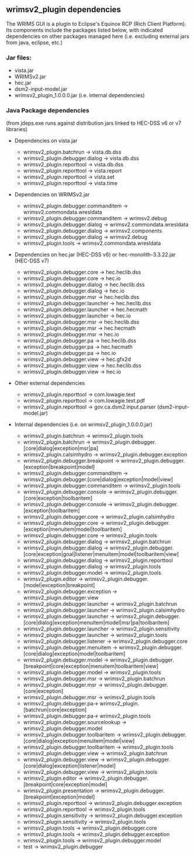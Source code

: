 ## wrimsv2_plugin dependencies
The WRIMS GUI is a plugin to Eclipse's Equinox RCP (Rich Client Platform). Its components include the packages 
listed below, with indicated dependencies on other packages managed here (i.e. excluding external jars from java, 
eclipse, etc.)
### Jar files:
- vista.jar
- WRIMSv2.jar
- hec.jar
- dsm2-input-model.jar
- wrimsv2_plugin_1.0.0.0.jar (i.e. internal dependencies)

### Java Package dependencies
(from jdeps.exe runs against distribution jars linked to HEC-DSS v6 or v7 libraries)

- Dependencies on vista.jar
  - wrimsv2_plugin.batchrun -> vista.db.dss
  - wrimsv2_plugin.debugger.dialog -> vista.db.dss
  - wrimsv2_plugin.reporttool -> vista.db.dss
  - wrimsv2_plugin.reporttool -> vista.report
  - wrimsv2_plugin.reporttool -> vista.set
  - wrimsv2_plugin.reporttool -> vista.time

- Dependencies on WRIMSv2.jar
  - wrimsv2_plugin.debugger.commanditem -> wrimsv2.commondata.wresldata
  - wrimsv2_plugin.debugger.commanditem -> wrimsv2.debug
  - wrimsv2_plugin.debugger.dialog -> wrimsv2.commondata.wresldata
  - wrimsv2_plugin.debugger.dialog -> wrimsv2.components
  - wrimsv2_plugin.debugger.dialog -> wrimsv2.debug
  - wrimsv2_plugin.tools -> wrimsv2.commondata.wresldata

- Dependencies on hec.jar (HEC-DSS v6) or hec-monolith-3.3.22.jar (HEC-DSS v7)
  - wrimsv2_plugin.debugger.core -> hec.heclib.dss
  - wrimsv2_plugin.debugger.core -> hec.io
  - wrimsv2_plugin.debugger.dialog -> hec.heclib.dss
  - wrimsv2_plugin.debugger.dialog -> hec.io
  - wrimsv2_plugin.debugger.msr -> hec.heclib.dss
  - wrimsv2_plugin.debugger.launcher -> hec.heclib.dss
  - wrimsv2_plugin.debugger.launcher -> hec.hecmath
  - wrimsv2_plugin.debugger.launcher -> hec.io
  - wrimsv2_plugin.debugger.msr -> hec.heclib.dss
  - wrimsv2_plugin.debugger.msr -> hec.hecmath
  - wrimsv2_plugin.debugger.msr -> hec.io
  - wrimsv2_plugin.debugger.pa -> hec.heclib.dss
  - wrimsv2_plugin.debugger.pa -> hec.hecmath
  - wrimsv2_plugin.debugger.pa -> hec.io
  - wrimsv2_plugin.debugger.view -> hec.gfx2d
  - wrimsv2_plugin.debugger.view -> hec.heclib.dss
  - wrimsv2_plugin.debugger.view -> hec.io

- Other external dependencies
  - wrimsv2_plugin.reporttool -> com.lowagie.text
  - wrimsv2_plugin.reporttool -> com.lowagie.text.pdf
  - wrimsv2_plugin.reporttool -> gov.ca.dsm2.input.parser (dsm2-input-model.jar)

- Internal dependencies (i.e. on wrimsv2_plugin_1.0.0.0.jar)
  - wrimsv2_plugin.batchrun -> wrimsv2_plugin.tools
  - wrimsv2_plugin.batchrun -> wrimsv2_plugin.debugger.[core|dialog|exception|msr|pa]
  - wrimsv2_plugin.calsimhydro -> wrimsv2_plugin.debugger.exception
  - wrimsv2_plugin.debugger.breakpoint -> wrimsv2_plugin.debugger.[exception|breakpoint|model]
  - wrimsv2_plugin.debugger.commanditem -> wrimsv2_plugin.debugger.[core|dialog|exception|model|view]
  - wrimsv2_plugin.debugger.commanditem -> wrimsv2_plugin.tools
  - wrimsv2_plugin.debugger.console -> wrimsv2_plugin.debugger.[core|exception|toolbaritem]
  - wrimsv2_plugin.debugger.console -> wrimsv2_plugin.debugger.[exception|toolbaritem]
  - wrimsv2_plugin.debugger.core -> wrimsv2_plugin.calsimhydro
  - wrimsv2_plugin.debugger.core -> wrimsv2_plugin.debugger.[exception|menuitem|model|toolbaritem]
  - wrimsv2_plugin.debugger.core -> wrimsv2_plugin.tools
  - wrimsv2_plugin.debugger.dialog -> wrimsv2_plugin.batchrun
  - wrimsv2_plugin.debugger.dialog -> wrimsv2_plugin.debugger.[core|exception|goal|listener|menuitem|model|toolbaritem|view]
  - wrimsv2_plugin.debugger.dialog -> wrimsv2_plugin.reporttool
  - wrimsv2_plugin.debugger.dialog -> wrimsv2_plugin.tools
  - wrimsv2_plugin.debugger.model -> wrimsv2_plugin.tools
  - wrimsv2_plugin.editor ->  wrimsv2_plugin.debugger.[model|exception|breakpoint]
  - wrimsv2_plugin.debugger.exception -> wrimsv2_plugin.debugger.view
  - wrimsv2_plugin.debugger.launcher -> wrimsv2_plugin.batchrun
  - wrimsv2_plugin.debugger.launcher -> wrimsv2_plugin.calsimhydro
  - wrimsv2_plugin.debugger.launcher -> wrimsv2_plugin.debugger.[core|dialog|exception|menuitem|model|msr|pa|toolbaritem]
  - wrimsv2_plugin.debugger.launcher -> wrimsv2_plugin.sensitivity
  - wrimsv2_plugin.debugger.launcher -> wrimsv2_plugin.tools
  - wrimsv2_plugin.debugger.listener -> wrimsv2_plugin.debugger.core
  - wrimsv2_plugin.debugger.menuitem -> wrimsv2_plugin.debugger.[core|dialog|exception|model|toolbaritem]
  - wrimsv2_plugin.debugger.model -> wrimsv2_plugin.debugger.[breakpoint|core|exception|menuitem|toolbaritem|view]
  - wrimsv2_plugin.debugger.model -> wrimsv2_plugin.tools
  - wrimsv2_plugin.debugger.msr -> wrimsv2_plugin.batchrun
  - wrimsv2_plugin.debugger.msr -> wrimsv2_plugin.debugger.[core|exception]
  - wrimsv2_plugin.debugger.msr -> wrimsv2_plugin.tools
  - wrimsv2_plugin.debugger.pa-> wrimsv2_plugin.[batchrun|core|exception]
  - wrimsv2_plugin.debugger.pa-> wrimsv2_plugin.tools
  - wrimsv2_plugin.debugger.sourcelookup -> wrimsv2_plugin.debugger.model
  - wrimsv2_plugin.debugger.toolbaritem -> wrimsv2_plugin.debugger.[core|dialog|exception|menuitem|model|view]
  - wrimsv2_plugin.debugger.toolbaritem -> wrimsv2_plugin.tools
  - wrimsv2_plugin.debugger.view -> wrimsv2_plugin.batchrun
  - wrimsv2_plugin.debugger.view -> wrimsv2_plugin.debugger.[core|dialog|exception|listener|model]
  - wrimsv2_plugin.debugger.view -> wrimsv2_plugin.tools
  - wrimsv2_plugin.editor -> wrimsv2_plugin.debugger.[breakpoint|core|exception|model]
  - wrimsv2_plugin.presentation -> wrimsv2_plugin.debugger.[breakpoint|exception|model]
  - wrimsv2_plugin.reporttool -> wrimsv2_plugin.debugger.exception
  - wrimsv2_plugin.reporttool -> wrimsv2_plugin.tools
  - wrimsv2_plugin.sensitivity -> wrimsv2_plugin.debugger.exception
  - wrimsv2_plugin.sensitivity -> wrimsv2_plugin.tools
  - wrimsv2_plugin.tools -> wrimsv2_plugin.debugger.core
  - wrimsv2_plugin.tools -> wrimsv2_plugin.debugger.exception
  - wrimsv2_plugin.tools -> wrimsv2_plugin.debugger.model
  - test -> wrimsv2_plugin.debugger